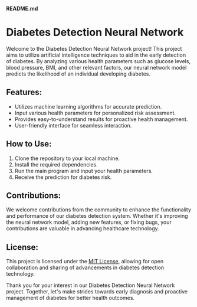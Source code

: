 **README.md**

# Diabetes Detection Neural Network

Welcome to the Diabetes Detection Neural Network project! This project aims to utilize artificial intelligence techniques to aid in the early detection of diabetes. By analyzing various health parameters such as glucose levels, blood pressure, BMI, and other relevant factors, our neural network model predicts the likelihood of an individual developing diabetes.

## Features:
- Utilizes machine learning algorithms for accurate prediction.
- Input various health parameters for personalized risk assessment.
- Provides easy-to-understand results for proactive health management.
- User-friendly interface for seamless interaction.

## How to Use:
1. Clone the repository to your local machine.
2. Install the required dependencies.
3. Run the main program and input your health parameters.
4. Receive the prediction for diabetes risk.

## Contributions:
We welcome contributions from the community to enhance the functionality and performance of our diabetes detection system. Whether it's improving the neural network model, adding new features, or fixing bugs, your contributions are valuable in advancing healthcare technology.

## License:
This project is licensed under the [MIT License](LICENSE), allowing for open collaboration and sharing of advancements in diabetes detection technology.

Thank you for your interest in our Diabetes Detection Neural Network project. Together, let's make strides towards early diagnosis and proactive management of diabetes for better health outcomes.
